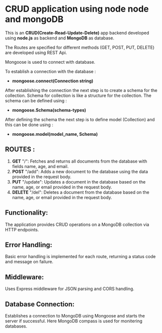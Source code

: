 # CRUD application using node node and mongoDB

This is an **CRUD(Create-Read-Update-Delete)** app backend developed using **node.js** as backend and **MongoDB** as database.

The Routes are specified for different methods (GET, POST, PUT, DELETE) are developed using REST Api.

Mongoose is used to connect with database.

To establish a connection with the database : 
- **mongoose.connect(Connection string)**

After establishing the connection the next step is to create a schema for the collection.
Schema for collection is like a structure for the collection.
The schema can be defined using : 
- **mongoose.Schema(schema-types)**

After defining the schema the next step is to define model (Collection) and this can be done using : 
- **mongoose.model(model_name, Schema)**


## ROUTES :
1. **GET** "/": Fetches and returns all documents from the database with fields name, age, and email.
2. **POST** "/add": Adds a new document to the database using the data provided in the request body.
3. **PUT** "/update": Updates a document in the database based on the name, age, or email provided in  the request body.
4. **DELETE** "/del": Deletes a document from the database based on the name, age, or email provided in the request body.

## Functionality: 
The application provides CRUD operations on a MongoDB collection via HTTP endpoints.

## Error Handling: 
Basic error handling is implemented for each route, returning a status code and message on failure.

## Middleware: 
Uses Express middleware for JSON parsing and CORS handling.

## Database Connection: 
Establishes a connection to MongoDB using Mongoose and starts the server if successful.
Here MongoDB compass is used for monitering databases.
